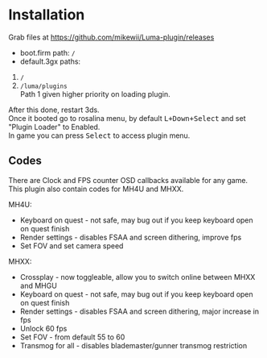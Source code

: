 # Installation
Grab files at https://github.com/mikewii/Luma-plugin/releases
- boot.firm path: `/`
- default.3gx paths:
1. `/`
2. `/luma/plugins` \
Path 1 given higher priority on loading plugin.

After this done, restart 3ds. \
Once it booted go to rosalina menu, by default <kbd>L+Down+Select</kbd> and set "Plugin Loader" to Enabled. \
In game you can press <kbd>Select</kbd> to access plugin menu.

## Codes
There are Clock and FPS counter OSD callbacks available for any game.
This plugin also contain codes for MH4U and MHXX.

MH4U:
- Keyboard on quest - not safe, may bug out if you keep keyboard open on quest finish
- Render settings - disables FSAA and screen dithering, improve fps
- Set FOV and set camera speed

MHXX:
- Crossplay - now toggleable, allow you to switch online between MHXX and MHGU
- Keyboard on quest - not safe, may bug out if you keep keyboard open on quest finish
- Render settings - disables FSAA and screen dithering, major increase in fps
- Unlock 60 fps
- Set FOV - from default 55 to 60
- Transmog for all - disables blademaster/gunner transmog restriction
